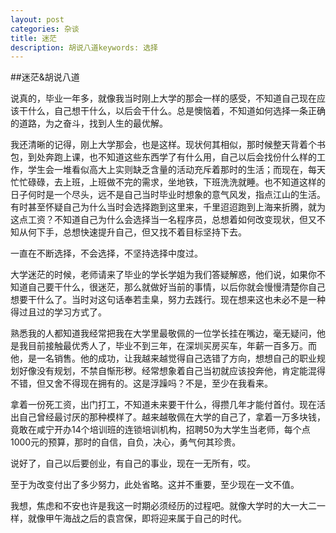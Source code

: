 ```yaml
---
layout: post
categories: 杂谈
title: 迷茫
description: 胡说八道keywords: 选择
---
```


##迷茫&胡说八道

 说真的，毕业一年多，就像我当时刚上大学的那会一样的感受，不知道自己现在应该干什么，自己想干什么，以后会干什么。总是懊恼着，不知道如何选择一条正确的道路，为之奋斗，找到人生的最优解。


我还清晰的记得，刚上大学那会，也是这样。现状何其相似，那时候整天背着个书包，到处奔跑上课，也不知道这些东西学了有什么用，自己以后会找份什么样的工作，学生会一堆看似高大上实则缺乏含量的活动充斥着那时的生活；而现在，每天忙忙碌碌，去上班，上班做不完的需求，坐地铁，下班洗洗就睡。也不知道这样的日子何时是一个尽头，远不是自己当时毕业时想象的意气风发，指点江山的生活。有时甚至怀疑自己为什么当时会选择跑到这里来，千里迢迢跑到上海来折腾，就为这点工资？不知道自己为什么会选择当一名程序员，总想着如何改变现状，但又不知从何下手，总想快速提升自己，但又找不着目标坚持下去。


一直在不断选择，不会选择，不坚持选择中度过。

大学迷茫的时候，老师请来了毕业的学长学姐为我们答疑解惑，他们说，如果你不知道自己要干什么，很迷茫，那么就做好当前的事情，以后你就会慢慢清楚你自己想要干什么了。当时对这句话奉若圭臬，努力去践行。现在想来这也未必不是一种得过且过的学习方式了。


熟悉我的人都知道我经常把我在大学里最敬佩的一位学长挂在嘴边，毫无疑问，他是我目前接触最优秀人了，毕业不到三年，在深圳买房买车，年薪一百多万。而他，是一名销售。他的成功，让我越来越觉得自己选错了方向，想想自己的职业规划好像没有规划，不禁自惭形秽。经常想象着自己当初就应该投奔他，肯定能混得不错，但又舍不得现在拥有的。这是浮躁吗？不是，至少在我看来。

拿着一份死工资，出门打工，不知道未来要干什么，得攒几年才能付首付。现在活出自己曾经最讨厌的那种模样了。越来越敬佩在大学的自己了，拿着一万多块钱，竟敢在咸宁开办14个培训班的连锁培训机构，招聘50为大学生当老师，每个点1000元的预算，那时的自信，自负，决心，勇气何其珍贵。

说好了，自己以后要创业，有自己的事业，现在一无所有，哎。

至于为改变付出了多少努力，此处省略。这并不重要，至少现在一文不值。

我想，焦虑和不安也许是我这一时期必须经历的过程吧。就像大学时的大一大二一样，就像甲午海战之后的袁宫保，即将迎来属于自己的时代。


